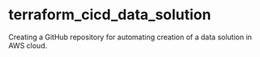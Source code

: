 # terraform_cicd_data_solution
Creating a GitHub repository for automating creation of a data solution in AWS cloud.
